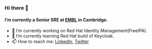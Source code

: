 ### Hi there 👋

#### I’m currently a Senior SRE at [EMBL](https://embl.org) in Cambridge.

- 🔭 I’m currently working on Red Hat Identity Management(FreeIPA).
- 🌱 I’m currently learning Red Hat build of Keycloak.
- 📫 How to reach me: [LinkedIn](https://www.linkedin.com/in/vahittabak), [Twitter](https://twitter.com/vahittabak)
